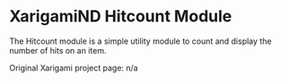 # XarigamiND Hitcount Module

The Hitcount module is a simple utility module to count and display the number of hits on an item. 

Original Xarigami project page: n/a
